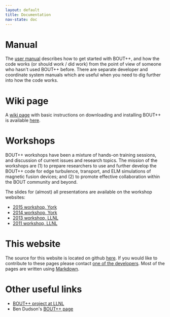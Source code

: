 ```yaml
---
layout: default
title: Documentation
nav-state: doc
---
```


# Manual

The [user manual](http://www-users.york.ac.uk/~bd512//bout/user_manual.pdf) describes how to get started with BOUT++, and how the code works (or should work / did work) from the
point of view of someone who hasn't used BOUT++ before. There are separate developer and coordinate system manuals which are useful when you need to dig further into how the code works.

# Wiki page

A [wiki page](https://github.com/boutproject/BOUT/wiki) with basic instructions on downloading and installing BOUT++ is available [here](https://github.com/boutproject/BOUT/wiki).

# Workshops

BOUT++ workshops have been a mixture of hands-on training sessions, and discussion of current issues and research topics. The mission of the workshops are (1) to prepare researchers to use and further develop the BOUT++ code for edge turbulence, transport, and ELM simulations of magnetic fusion devices; and (2) to promote effective collaboration within the BOUT community and beyond.

The slides for (almost) all presentations are available on the workshop websites:

* [2015 workshop, York](workshop2015.html)
* [2014 workshop, York](workshop2014.html)
* [2013 workshop, LLNL](https://bout2013.llnl.gov/) 
* [2011 workshop, LLNL](https://bout2011.llnl.gov/)

# This website

The source for this website is located on github [here](https://github.com/boutproject/boutproject.github.io). If you would like to
contribute to these pages please contact [one of the developers](mailto:benjamin.dudson@york.ac.uk).
Most of the pages are written using [Markdown](http://daringfireball.net/projects/markdown/syntax).

# Other useful links

* [BOUT++ project at LLNL](https://bout.llnl.gov/)
* Ben Dudson's [BOUT++ page](http://www-users.york.ac.uk/~bd512//bout/)
